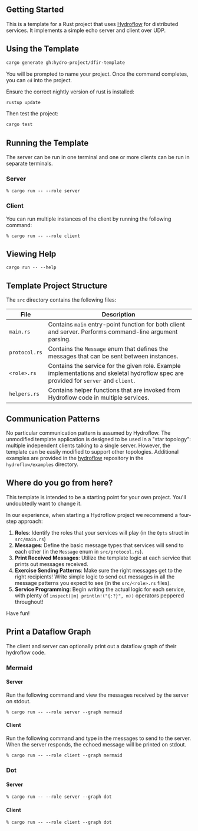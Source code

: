 ## Getting Started
This is a template for a Rust project that uses [Hydroflow](http://github.com/hydro-project/hydro) for
distributed services. It implements a simple echo server and client over UDP.

## Using the Template
```bash
cargo generate gh:hydro-project/dfir-template
```

You will be prompted to name your project. Once the command completes, you can `cd` into the project.

Ensure the correct nightly version of rust is installed:
```bash
rustup update
```

Then test the project:
```bash
cargo test
```

## Running the Template
The server can be run in one terminal and one or more clients can be run in separate terminals.
### Server
```console
% cargo run -- --role server
```

### Client
You can run multiple instances of the client by running the following command:
```console
% cargo run -- --role client
```

## Viewing Help
```console
cargo run -- --help
```

## Template Project Structure
The `src` directory contains the following files:

| File          | Description                                                                                                                          |
|---------------|--------------------------------------------------------------------------------------------------------------------------------------|
| `main.rs`     | Contains `main` entry-point function for both client and server. Performs command-line argument parsing.                             |
| `protocol.rs` | Contains the `Message` enum that defines the messages that can be sent between instances.                                            |
| `<role>.rs`   | Contains the service for the given role. Example implementations and skeletal hydroflow spec are provided for `server` and `client`. |
| `helpers.rs`  | Contains helper functions that are invoked from Hydroflow code in multiple services.                                                 |

## Communication Patterns
No particular communication pattern is assumed by Hydroflow. The unmodified template application is designed to be used in a "star topology":
multiple independent clients talking to a single server. However, the template can be easily modified to support other topologies.
Additional examples are provided in the [hydroflow](https://github.com/hydro-project/hydro) repository in the `hydroflow/examples` directory.

## Where do you go from here?
This template is intended to be a starting point for your own project. You'll undoubtedly want to change it.

In our experience, when starting a Hydroflow project we recommend a four-step approach:

1. **Roles**: Identify the roles that your services will play (in the `Opts` struct in `src/main.rs`)
2. **Messages**: Define the basic message types that services will send to each other (in the `Message` enum in `src/protocol.rs`).
3. **Print Received Messages**: Utilize the template logic at each service that prints out messages received.
4. **Exercise Sending Patterns**:  Make sure the right messages get to the right recipients! Write simple logic to send out messages in all the message patterns you expect to see (in the `src/<role>.rs` files).
5. **Service Programming**: Begin writing the actual logic for each service, with plenty of `inspect(|m| println!("{:?}", m))` operators
peppered throughout!

Have fun!

## Print a Dataflow Graph
The client and server can optionally print out a dataflow graph of their hydroflow code.

### Mermaid
#### Server
Run the following command and view the messages received by the server on stdout.
```console
% cargo run -- --role server --graph mermaid
```

#### Client
Run the following command and type in the messages to send to the server. When the server responds, the echoed message
will be printed on stdout.
```console
% cargo run -- --role client --graph mermaid
```

### Dot
#### Server
```console
% cargo run -- --role server --graph dot
```

#### Client
```console
% cargo run -- --role client --graph dot
```